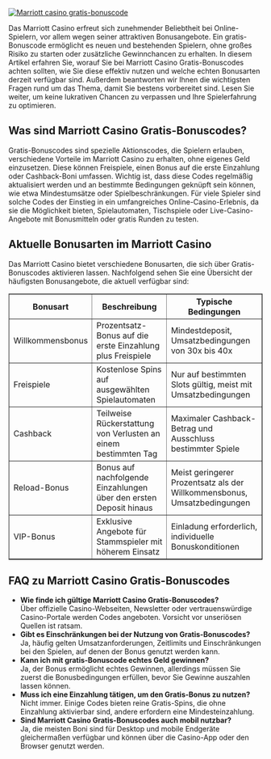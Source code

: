 [![Marriott casino gratis-bonuscode](https://123-caf.pages.dev/gitsignup.png)](https://vrmoo.ru/Bt82HjjY)

<div>   <p>Das Marriott Casino erfreut sich zunehmender Beliebtheit bei Online-Spielern, vor allem wegen seiner attraktiven Bonusangebote. Ein gratis-Bonuscode ermöglicht es neuen und bestehenden Spielern, ohne großes Risiko zu starten oder zusätzliche Gewinnchancen zu erhalten. In diesem Artikel erfahren Sie, worauf Sie bei Marriott Casino Gratis-Bonuscodes achten sollten, wie Sie diese effektiv nutzen und welche echten Bonusarten derzeit verfügbar sind. Außerdem beantworten wir Ihnen die wichtigsten Fragen rund um das Thema, damit Sie bestens vorbereitet sind. Lesen Sie weiter, um keine lukrativen Chancen zu verpassen und Ihre Spielerfahrung zu optimieren.</p>    <h2>Was sind Marriott Casino Gratis-Bonuscodes?</h2>   <p>Gratis-Bonuscodes sind spezielle Aktionscodes, die Spielern erlauben, verschiedene Vorteile im Marriott Casino zu erhalten, ohne eigenes Geld einzusetzen. Diese können Freispiele, einen Bonus auf die erste Einzahlung oder Cashback-Boni umfassen. Wichtig ist, dass diese Codes regelmäßig aktualisiert werden und an bestimmte Bedingungen geknüpft sein können, wie etwa Mindestumsätze oder Spielbeschränkungen. Für viele Spieler sind solche Codes der Einstieg in ein umfangreiches Online-Casino-Erlebnis, da sie die Möglichkeit bieten, Spielautomaten, Tischspiele oder Live-Casino-Angebote mit Bonusmitteln oder gratis Runden zu testen.</p>    <h2>Aktuelle Bonusarten im Marriott Casino</h2>   <p>Das Marriott Casino bietet verschiedene Bonusarten, die sich über Gratis-Bonuscodes aktivieren lassen. Nachfolgend sehen Sie eine Übersicht der häufigsten Bonusangebote, die aktuell verfügbar sind:</p>    <table border="1" cellpadding="5" cellspacing="0">     <thead>       <tr>         <th>Bonusart</th>         <th>Beschreibung</th>         <th>Typische Bedingungen</th>       </tr>     </thead>     <tbody>       <tr>         <td>Willkommensbonus</td>         <td>Prozentsatz-Bonus auf die erste Einzahlung plus Freispiele</td>         <td>Mindestdeposit, Umsatzbedingungen von 30x bis 40x</td>       </tr>       <tr>         <td>Freispiele</td>         <td>Kostenlose Spins auf ausgewählten Spielautomaten</td>         <td>Nur auf bestimmten Slots gültig, meist mit Umsatzbedingungen</td>       </tr>       <tr>         <td>Cashback</td>         <td>Teilweise Rückerstattung von Verlusten an einem bestimmten Tag</td>         <td>Maximaler Cashback-Betrag und Ausschluss bestimmter Spiele</td>       </tr>       <tr>         <td>Reload-Bonus</td>         <td>Bonus auf nachfolgende Einzahlungen über den ersten Deposit hinaus</td>         <td>Meist geringerer Prozentsatz als der Willkommensbonus, Umsatzbedingungen</td>       </tr>       <tr>         <td>VIP-Bonus</td>         <td>Exklusive Angebote für Stammspieler mit höherem Einsatz</td>         <td>Einladung erforderlich, individuelle Bonuskonditionen</td>       </tr>     </tbody>   </table>    <h2>FAQ zu Marriott Casino Gratis-Bonuscodes</h2>   <ul>     <li><strong>Wie finde ich gültige Marriott Casino Gratis-Bonuscodes?</strong><br>Über offizielle Casino-Webseiten, Newsletter oder vertrauenswürdige Casino-Portale werden Codes angeboten. Vorsicht vor unseriösen Quellen ist ratsam.</li>     <li><strong>Gibt es Einschränkungen bei der Nutzung von Gratis-Bonuscodes?</strong><br>Ja, häufig gelten Umsatzanforderungen, Zeitlimits und Einschränkungen bei den Spielen, auf denen der Bonus genutzt werden kann.</li>     <li><strong>Kann ich mit gratis-Bonuscode echtes Geld gewinnen?</strong><br>Ja, der Bonus ermöglicht echtes Gewinnen, allerdings müssen Sie zuerst die Bonusbedingungen erfüllen, bevor Sie Gewinne auszahlen lassen können.</li>     <li><strong>Muss ich eine Einzahlung tätigen, um den Gratis-Bonus zu nutzen?</strong><br>Nicht immer. Einige Codes bieten reine Gratis-Spins, die ohne Einzahlung aktivierbar sind, andere erfordern eine Mindesteinzahlung.</li>     <li><strong>Sind Marriott Casino Gratis-Bonuscodes auch mobil nutzbar?</strong><br>Ja, die meisten Boni sind für Desktop und mobile Endgeräte gleichermaßen verfügbar und können über die Casino-App oder den Browser genutzt werden.</li>   </ul>   </div>